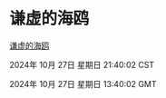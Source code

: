 # 谦虚的海鸥
[谦虚的海鸥](http://219.139.197.74:56308/qxdho/course/base/hotlink/index.php)

2024年 10月 27日 星期日 21:40:02 CST

2024年 10月 27日 星期日 13:40:02 GMT
